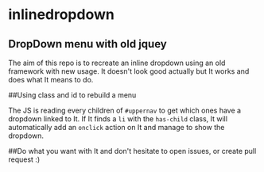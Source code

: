 # inlinedropdown

## DropDown menu with old jquey

The aim of this repo is to recreate an inline dropdown using an old framework with new usage.
It doesn't look good actually but It works and does what It means to do.

##Using class and id to rebuild a menu

The JS is reading every children of `#uppernav` to get which ones have a dropdown linked to It.
If It finds a `li` with the `has-child` class, It will automatically add an `onclick` action on It and manage to show the dropdown.

##Do what you want with It and don't hesitate to open issues, or create pull request :)